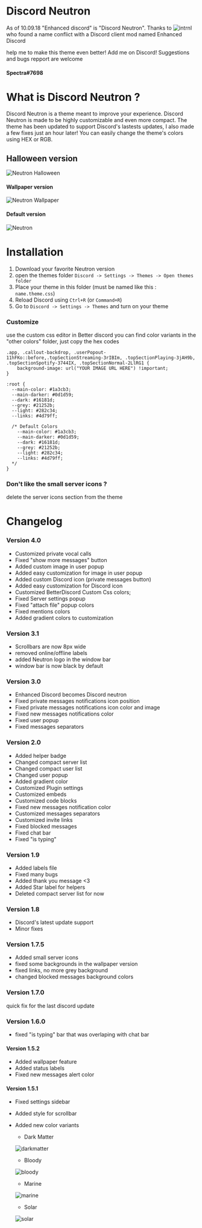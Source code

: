 # Discord Neutron
As of 10.09.18 "Enhanced discord" is "Discord Neutron". Thanks to ![intrnl](https://github.com/intrnl) who found a name conflict with a Discord client mod named  Enhanced Discord

help me to make this theme even better! Add me on Discord!
Suggestions and bugs repport are welcome
#### Spectra#7698

# What is Discord Neutron ?
Discord Neutron is a theme meant to improve your experience. Discord Neutron is made to be highly customizable and even more compact. The theme has been updated to support Discord's lastests updates, I also made a few fixes just an hour later! You can easily change the theme's colors using HEX or RGB.

## Halloween version
![Neutron Halloween](https://i.imgur.com/JQoPihL.jpg)

#### Wallpaper version
![Neutron Wallpaper](https://i.imgur.com/mxtRFp1.jpg)

#### Default version
![Neutron](https://i.imgur.com/OE3wWCO.jpg)

# Installation
1. Download your favorite Neutron version
2. open the themes folder `Discord -> Settings -> Themes -> Open themes folder`
3. Place your theme in this folder (must be named like this : `name.theme.css`)
4. Reload Discord using `Ctrl+R` (or `Command+R`)
5. Go to `Discord -> Settings -> Themes` and turn on your theme

### Customize
use the custom css editor in Better discord
you can find color variants in the "other colors" folder, just copy the hex codes

    .app, .callout-backdrop, .userPopout-11hFKo::before,.topSectionStreaming-3rIBIm, .topSectionPlaying-3jAH9b, .topSectionSpotify-3744IX, .topSectionNormal-2LlRG1 {
        background-image: url("YOUR IMAGE URL HERE") !important;
    }

    :root {
      --main-color: #1a3cb3;
      --main-darker: #0d1d59;
      --dark: #16181d;
      --grey: #21252b;
      --light: #282c34;
      --links: #4d79ff;

      /* Default Colors
        --main-color: #1a3cb3;
        --main-darker: #0d1d59;
        --dark: #16181d;
        --grey: #21252b;
        --light: #282c34;
        --links: #4d79ff;
      */
    }

 ### Don't like the small server icons ?
 delete the server icons section from the theme

# Changelog

### Version 4.0
* Customized private vocal calls
* Fixed "show more messages" button
* Added custom image in user popup
* Added easy customization for image in user popup
* Added custom Discord icon (private messages button)
* Added easy customization for Discord icon
* Customized BetterDiscord Custom Css colors;
* Fixed Server settings popup
* Fixed "attach file" popup colors
* Fixed mentions colors
* Added gradient colors to customization

### Version 3.1
* Scrollbars are now 8px wide
* removed online/offline labels
* added Neutron logo in the window bar
* window bar is now black by default

### Version 3.0
* Enhanced Discord becomes Discord neutron
* Fixed private messages notifications icon position
* Fixed private messages notifications icon color and image
* Fixed new messages notifications color
* Fixed user popup
* Fixed messages separators

### Version 2.0
* Added helper badge
* Changed compact server list
* Changed compact user list
* Changed user popup
* Added gradient color
* Customized Plugin settings
* Customized embeds
* Customized code blocks
* Fixed new messages notification color
* Customized messages separators
* Customized invite links
* Fixed blocked messages
* Fixed chat bar
* Fixed "is typing"

### Version 1.9
* Added labels file
* Fixed many bugs
* Added thank you message <3
* Added Star label for helpers
* Deleted compact server list for now

### Version 1.8
* Discord's latest update support
* Minor fixes

### Version 1.7.5
* Added small server icons
* fixed some backgrounds in the wallpaper version
* fixed links, no more grey background
* changed blocked messages background colors

### Version 1.7.0
quick fix for the last discord update

### Version 1.6.0
* fixed "is typing" bar that was overlaping with chat bar

#### Version 1.5.2
* Added wallpaper feature
* Added status labels
* Fixed new messages alert color

#### Version 1.5.1
* Fixed settings sidebar
* Added style for scrollbar
* Added new color variants
  * Dark Matter
  
  ![darkmatter](https://preview.ibb.co/mcmuvT/darkmatter.jpg)
  
  * Bloody
  
  ![bloody](https://preview.ibb.co/c8fb9o/bloody.jpg)
  
  * Marine
  
  ![marine](https://preview.ibb.co/jNv9Uo/marine.jpg)
  
  * Solar
  
  ![solar](https://preview.ibb.co/cAyUUo/solar.jpg)
